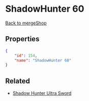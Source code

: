 # ShadowHunter 60

<no description available>

[Back to mergeShop](../merge-shops.md)

## Properties

```json
{
    "id": 154,
    "name": "ShadowHunter 60"
}
```

## Related

- [Shadow Hunter Ultra Sword](../items/10787-shadow-hunter-ultra-sword.md)


